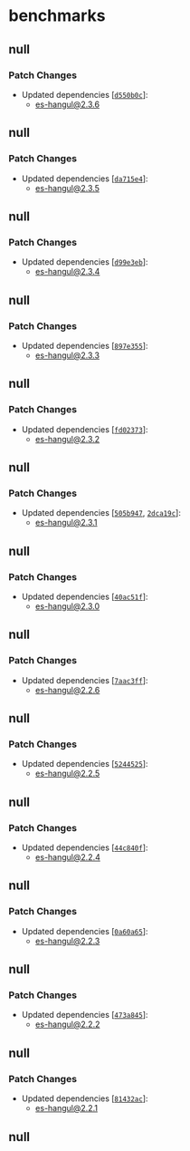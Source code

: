 # benchmarks

## null

### Patch Changes

- Updated dependencies [[`d550b0c`](https://github.com/toss/es-hangul/commit/d550b0c97af39cf241f4265d423451bb6c7b6fc6)]:
  - es-hangul@2.3.6

## null

### Patch Changes

- Updated dependencies [[`da715e4`](https://github.com/toss/es-hangul/commit/da715e4438577811bbe46c67e511d57bea483872)]:
  - es-hangul@2.3.5

## null

### Patch Changes

- Updated dependencies [[`d99e3eb`](https://github.com/toss/es-hangul/commit/d99e3eb719f5520ae00ebf1eec308988c68614a1)]:
  - es-hangul@2.3.4

## null

### Patch Changes

- Updated dependencies [[`897e355`](https://github.com/toss/es-hangul/commit/897e355433b68cfe9e0d38e90d41240c6756bd7c)]:
  - es-hangul@2.3.3

## null

### Patch Changes

- Updated dependencies [[`fd02373`](https://github.com/toss/es-hangul/commit/fd023736ba9d6046cfb4c7ee390b9a034cb2ed65)]:
  - es-hangul@2.3.2

## null

### Patch Changes

- Updated dependencies [[`505b947`](https://github.com/toss/es-hangul/commit/505b947e0d37ac3a77d19e955986daf67fa90fc2), [`2dca19c`](https://github.com/toss/es-hangul/commit/2dca19c2e002712e3ff9902238d0d7683a6ab1c4)]:
  - es-hangul@2.3.1

## null

### Patch Changes

- Updated dependencies [[`40ac51f`](https://github.com/toss/es-hangul/commit/40ac51f5daa3d1724bfa5226ef8c262fb5a2fee9)]:
  - es-hangul@2.3.0

## null

### Patch Changes

- Updated dependencies [[`7aac3ff`](https://github.com/toss/es-hangul/commit/7aac3ff3b5dd25a4a4ea210f17cd7771e6dda311)]:
  - es-hangul@2.2.6

## null

### Patch Changes

- Updated dependencies [[`5244525`](https://github.com/toss/es-hangul/commit/5244525035fc774b4dd3591ce50b4316fdd73ffd)]:
  - es-hangul@2.2.5

## null

### Patch Changes

- Updated dependencies [[`44c840f`](https://github.com/toss/es-hangul/commit/44c840fa430d985c7d54302b8dabf5bec106cb8d)]:
  - es-hangul@2.2.4

## null

### Patch Changes

- Updated dependencies [[`0a60a65`](https://github.com/toss/es-hangul/commit/0a60a6553060e86580a3e4ba9eb1b4479c8bdd7d)]:
  - es-hangul@2.2.3

## null

### Patch Changes

- Updated dependencies [[`473a845`](https://github.com/toss/es-hangul/commit/473a8451f21380b57a03d9dfb0ff9925c1f1fbed)]:
  - es-hangul@2.2.2

## null

### Patch Changes

- Updated dependencies [[`81432ac`](https://github.com/toss/es-hangul/commit/81432ac117c929d4578935354bd4262c68072d32)]:
  - es-hangul@2.2.1

## null
